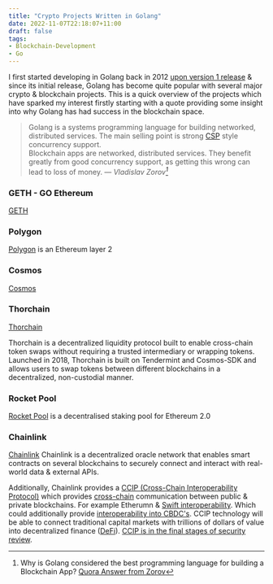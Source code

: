 ```yaml
---
title: "Crypto Projects Written in Golang"
date: 2022-11-07T22:18:07+11:00
draft: false
tags:
- Blockchain-Development
- Go
---
```

I first started developing in Golang back in 2012 [upon version 1 release](https://go.dev/blog/go1) & since its initial release, Golang has become quite popular with several major crypto & blockchain projects. This is a quick overview of the projects which have sparked my interest firstly starting with a quote providing some insight into why Golang has had success in the blockchain space.

>Golang is a systems programming language for building networked, distributed services. The main selling point is strong [CSP](https://en.wikipedia.org/wiki/Communicating_sequential_processes) style concurrency support.<br>
>Blockchain apps are networked, distributed services. They benefit greatly from good concurrency support, as getting this wrong can lead to loss of money.
> — <cite>Vladislav Zorov[^1]</cite>

[^1]: Why is Golang considered the best programming language for building a Blockchain App? [Quora Answer from Zorov](https://www.quora.com/Why-is-Golang-considered-the-best-programming-language-for-building-a-Blockchain-App/answer/Vladislav-Zorov) 

### GETH - GO Ethereum 
[GETH](https://github.com/ethereum/go-ethereum) 

### Polygon
[Polygon](https://github.com/maticnetwork/bor) is an Ethereum layer 2

### Cosmos
[Cosmos](https://github.com/cosmos/cosmos-sdk)

### Thorchain
[Thorchain](https://github.com/thorchain/thornode)

Thorchain is a decentralized liquidity protocol built to enable cross-chain token swaps without requiring a trusted intermediary or wrapping tokens. Launched in 2018, Thorchain is built on Tendermint and Cosmos-SDK and allows users to swap tokens between different blockchains in a decentralized, non-custodial manner.   

### Rocket Pool 
[Rocket Pool](https://github.com/rocket-pool/rocketpool) is a decentralised staking pool for Ethereum 2.0

### Chainlink 
[Chainlink](https://github.com/smartcontractkit/chainlink) Chainlink is a decentralized oracle network that enables smart contracts on several blockchains to securely connect and interact with real-world data & external APIs.

Additionally, Chainlink provides a [CCIP (Cross-Chain Interoperability Protocol)](https://chain.link/cross-chain) which provides [cross-chain](https://www.youtube.com/watch?v=6DgnHKTI-EU) communication between public & private blockchains. For example Etherumn & [Swift interoperability](https://www.chainlinkecosystem.com/ecosystem/swift). Which could additionally provide [interoperability into CBDC's](https://www.businesswire.com/news/home/20221005005149/en/). CCIP technology will be able to connect traditional capital markets with trillions of dollars of value into decentralized finance ([DeFi](https://en.wikipedia.org/wiki/Decentralized_finance)). [CCIP is in the final stages of security review](https://chain-reaction.simplecast.com/episodes/chainlink-co-founder-talks-cryptographic-guarantees-in-web3-w-sergey-nazarov-PUnPyiNu?t=23m0s).
